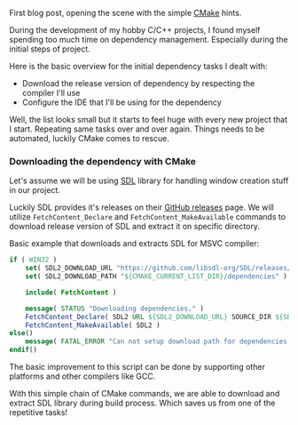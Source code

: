 First blog post, opening the scene with the simple [CMake](https://cmake.org/) hints.

During the development of my hobby C/C++ projects, I found myself spending too much time on dependency management. Especially during the initial steps of project.

Here is the basic overview for the initial dependency tasks I dealt with:
* Download the release version of dependency by respecting the compiler I'll use
* Configure the IDE that I'll be using for the dependency

Well, the list looks small but it starts to feel huge with every new project that I start. Repeating same tasks over and over again. Things needs to be automated, luckily CMake comes to rescue.

### Downloading the dependency with CMake
Let's assume we will be using [SDL](https://www.libsdl.org/) library for handling window creation stuff in our project.

Luckily SDL provides it's releases on their [GitHub releases](https://github.com/libsdl-org/SDL/releases) page. We will utilize ``FetchContent_Declare`` and ``FetchContent_MakeAvailable`` commands to download release version of SDL and extract it on specific directory.

Basic example that downloads and extracts SDL for MSVC compiler:
```cmake
if ( WIN32 )
    set( SDL2_DOWNLOAD_URL "https://github.com/libsdl-org/SDL/releases/download/release-2.28.1/SDL2-devel-2.28.1-VC.zip" )
    set( SDL2_DOWNLOAD_PATH "${CMAKE_CURRENT_LIST_DIR}/dependencies" )

    include( FetchContent )

    message( STATUS "Downloading dependencies." )
    FetchContent_Declare( SDL2 URL ${SDL2_DOWNLOAD_URL} SOURCE_DIR ${SDL2_DOWNLOAD_PATH}/SDL2 )
    FetchContent_MakeAvailable( SDL2 )
else()
    message( FATAL_ERROR "Can not setup download path for dependencies in current platform." )
endif()
```

The basic improvement to this script can be done by supporting other platforms and other compilers like GCC.

With this simple chain of CMake commands, we are able to download and extract SDL library during build process. Which saves us from one of the repetitive tasks!